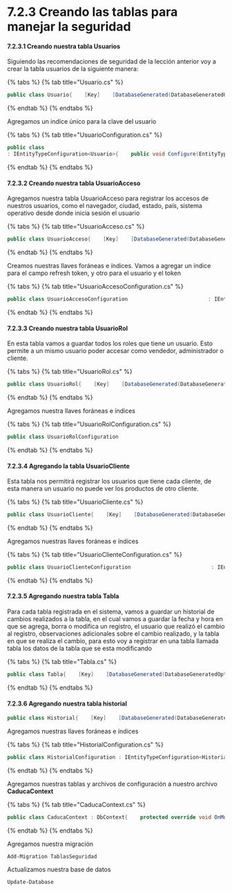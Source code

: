 # 7.2.3 Creando las tablas para manejar la seguridad

#### 7.2.3.1 Creando nuestra tabla Usuarios

Siguiendo las recomendaciones de seguridad de la lección anterior voy a crear la tabla usuarios de la siguiente manera:

{% tabs %}
{% tab title="Usuario.cs" %}
```csharp
public class Usuario{    [Key]    [DatabaseGenerated(DatabaseGeneratedOption.Identity)]    public int Id { get; set; }    [Required(ErrorMessage = "Required")]    [StringLength(15, ErrorMessage = "StringLength")]    [Column(TypeName = "VARCHAR(15)")]    public string Clave { get; set; }    [Required(ErrorMessage = "Required")]    [StringLength(255, ErrorMessage = "StringLength")]    [Column(TypeName = "VARCHAR(255)")]    public string Password { get; set; }    [Required(ErrorMessage = "Required")]    public bool Activo { get; set; }    [Required(ErrorMessage = "Required")]    public string Adicional1 { get; set; }    [Required(ErrorMessage = "Required")]    [StringLength(200, ErrorMessage = "StringLength")]    [Column(TypeName = "VARCHAR(200)")]    public string Nombre { get; set; }    [Required(ErrorMessage = "Required")]    [StringLength(80, ErrorMessage = "StringLength")]    [Column(TypeName = "VARCHAR(80)")]    public string Email { get; set; }}
```
{% endtab %}
{% endtabs %}

Agregamos un indice único para la clave del usuario

{% tabs %}
{% tab title="UsuarioConfiguration.cs" %}
```csharp
public class 
: IEntityTypeConfiguration<Usuario>{    public void Configure(EntityTypeBuilder<Usuario> builder)    {         builder.HasIndex(e => e.Clave)             .HasName("UI_UsuarioClave")             .IsUnique();    }}
```
{% endtab %}
{% endtabs %}

#### 7.2.3.**2** Creando nuestra tabla UsuarioAcceso

Agregamos nuestra tabla UsuarioAcceso para registrar los accesos de nuestros usuarios, como el navegador, ciudad, estado, país, sistema operativo desde donde inicia sesión el usuario

{% tabs %}
{% tab title="UsuarioAcceso.cs" %}
```csharp
public class UsuarioAcceso{    [Key]    [DatabaseGenerated(DatabaseGeneratedOption.Identity)]    public int Id { get; set; }    [Required(ErrorMessage = "Required")]    public int UsuarioId { get; set; }    [Required(ErrorMessage = "Required")]    public DateTime Fecha { get; set; }    [Column(TypeName = "VARCHAR(300)")]    [Required(ErrorMessage = "Required")]    public string Token { get; set; }    [Required(ErrorMessage = "Required")]    public bool Activo { get; set; }    [Required(ErrorMessage = "Required")]    [Column(TypeName = "VARCHAR(200)")]    public string SistemaOperativo { get; set; }    [Required(ErrorMessage = "Required")]    [Column(TypeName = "VARCHAR(200)")]    public string Navegador { get; set; }    [Required(ErrorMessage = "Required")]    [StringLength(300, ErrorMessage = "StringLength")]    [Column(TypeName = "VARCHAR(300)")]    public string Ciudad { get; set; }    [Required(ErrorMessage = "Required")]    [StringLength(300, ErrorMessage = "StringLength")]    [Column(TypeName = "VARCHAR(300)")]    public string Estado { get; set; }    [Required(ErrorMessage = "Required")]    [Column(TypeName = "VARCHAR(200)")]    public string RefreshToken { get; set; }    [Required(ErrorMessage = "Required")]    public DateTime FechaRefresh { get; set; }    [Required(ErrorMessage = "Required")]    public bool MantenerSesion { get; set; }    }
```
{% endtab %}
{% endtabs %}

Creamos nuestras llaves foráneas e índices. Vamos a agregar un índice para el campo refresh token, y otro para el usuario y el token

{% tabs %}
{% tab title="UsuarioAccesoConfiguration.cs" %}
```csharp
public class UsuarioAccesoConfiguration                          : IEntityTypeConfiguration<UsuarioAcceso>{    public void Configure(EntityTypeBuilder<UsuarioAcceso> builder)    {        builder.HasOne(typeof(Usuario))            .WithMany()            .OnDelete(DeleteBehavior.Restrict);                           builder.HasIndex(u => u.RefreshToken)            .HasName("UI_RefreshToken")            .IsUnique();        builder.HasIndex(u => new { u.UsuarioId, u.Token })            .HasName("UI_Token")            .IsUnique();    }}
```
{% endtab %}
{% endtabs %}

#### 7.2.3.3 Creando nuestra tabla UsuarioRol

En esta tabla vamos a guardar todos los roles que tiene un usuario. Esto permite a un mismo usuario poder accesar como vendedor, administrador o cliente.

{% tabs %}
{% tab title="UsuarioRol.cs" %}
```csharp
public class UsuarioRol{    [Key]    [DatabaseGenerated(DatabaseGeneratedOption.Identity)]    public int Id { get; set; }    [Required(ErrorMessage = "Required")]    public int UsuarioId { get; set; }    [Required(ErrorMessage = "Required")]    public int RolId { get; set; }}
```
{% endtab %}
{% endtabs %}

Agregamos nuestra llaves foráneas e índices

{% tabs %}
{% tab title="UsuarioRolConfiguration.cs" %}
```csharp
public class UsuarioRolConfiguration                                  : IEntityTypeConfiguration<UsuarioRol>{    public void Configure(EntityTypeBuilder<UsuarioRol> builder)    {        builder.HasIndex(u => new { u.UsuarioId, u.RolId })           .HasName("UI_UsuarioRol")           .IsUnique();        builder.HasOne(typeof(Usuario))               .WithMany()               .OnDelete(DeleteBehavior.Restrict);        builder.HasOne(typeof(Rol))               .WithMany()               .OnDelete(DeleteBehavior.Restrict);    }}
```
{% endtab %}
{% endtabs %}

#### 7.2.3.4 Agregando la tabla UsuarioCliente

Esta tabla nos permitirá registrar los usuarios que tiene cada cliente, de esta manera un usuario no puede ver los productos de otro cliente.

{% tabs %}
{% tab title="UsuarioCliente.cs" %}
```csharp
public class UsuarioCliente{    [Key]    [DatabaseGenerated(DatabaseGeneratedOption.Identity)]    public int Id { get; set; }    [Required(ErrorMessage = "Required")]    public int UsuarioId { get; set; }    [Required(ErrorMessage = "Required")]    public int ClienteId { get; set; }}
```
{% endtab %}
{% endtabs %}

Agregamos nuestras llaves foráneas e índices

{% tabs %}
{% tab title="UsuarioClienteConfiguration.cs" %}
```csharp
public class UsuarioClienteConfiguration                          : IEntityTypeConfiguration<UsuarioCliente>{    public void Configure(EntityTypeBuilder<UsuarioCliente> builder)    {        builder.HasIndex(u => new { u.UsuarioId, u.ClienteId })           .HasName("UI_UsuarioCliente")           .IsUnique();        builder.HasOne(typeof(Usuario))               .WithMany()               .OnDelete(DeleteBehavior.Restrict);        builder.HasOne(typeof(Cliente))               .WithMany()               .OnDelete(DeleteBehavior.Restrict);    }}
```
{% endtab %}
{% endtabs %}

#### 7.2.3.5 Agregando nuestra tabla Tabla

Para cada tabla registrada en el sistema, vamos a guardar un historial de cambios realizados a la tabla, en el cual vamos a guardar la fecha y hora en que se agrega, borra o modifica un registro, el usuario que realizó el cambio al registro, observaciones adicionales sobre el cambio realizado, y la tabla en que se realiza el cambio, para esto voy a registrar en una tabla llamada tabla los datos de la tabla que se esta modificando

{% tabs %}
{% tab title="Tabla.cs" %}
```csharp
public class Tabla{    [Key]    [DatabaseGenerated(DatabaseGeneratedOption.Identity)]    public int Id { get; set; }    [Required(ErrorMessage = "Required")]    [StringLength(40, ErrorMessage = "StringLength")]    [Column(TypeName = "VARCHAR(40)")]    public string Nombre { get; set; }    [Required(ErrorMessage = "Required")]    [StringLength(40, ErrorMessage = "StringLength")]    [Column(TypeName = "VARCHAR(200)")]    public string Descripción { get; set; }}
```
{% endtab %}
{% endtabs %}

#### 7.2.3.6 Agregando nuestra tabla historial

```csharp
public class Historial{    [Key]    [DatabaseGenerated(DatabaseGeneratedOption.Identity)]    public int Id { get; set; }    [Required(ErrorMessage = "Required")]    public int TablaId { get; set; }    [Required(ErrorMessage = "Required")]    public int OrigenId { get; set; }    [Required(ErrorMessage = "Required")]    public int Actividad { get; set; }    [Required(ErrorMessage = "Required")]    [ForeignKey("Usuario")]    public int? UsuarioId { get; set; }    [Required(ErrorMessage = "Required")]    public DateTime FechaHora { get; set; }    [StringLength(250, ErrorMessage = "StringLength")]    [Column(TypeName = "VARCHAR(250)")]    public string Observa { get; set; }}
```

Agregamos nuestras llaves foráneas e índices

{% tabs %}
{% tab title="HistorialConfiguration.cs" %}
```csharp
public class HistorialConfiguration : IEntityTypeConfiguration<Historial>{    public void Configure(EntityTypeBuilder<Historial> builder)    {        builder.HasIndex(h => h.TablaId)                .HasName("IX_HistorialTabla");        builder.HasIndex(e => e.UsuarioId)            .HasName("IX_ctrUsuario");        builder.HasIndex(e => new { e.Actividad, e.TablaId, e.FechaHora })            .HasName("IX_Actividad");        builder.HasIndex(e => new { e.TabladId, e.OrigenId, e.Actividad })            .HasName("IX_Historial");        builder.HasOne(typeof(Tabla))            .WithMany()            .OnDelete(DeleteBehavior.Restrict);        builder.HasOne(typeof(Usuario))            .WithMany()            .OnDelete(DeleteBehavior.Restrict);    }}
```
{% endtab %}
{% endtabs %}

Agregamos nuestras tablas y archivos de configuración a nuestro archivo **CaducaContext**

{% tabs %}
{% tab title="CaducaContext.cs" %}
```csharp
public class CaducaContext : DbContext{    protected override void OnModelCreating(ModelBuilder modelBuilder)    {        modelBuilder.ApplyConfiguration(new HistorialConfiguration());        modelBuilder.ApplyConfiguration(new UsuarioAccesoConfiguration());        modelBuilder.ApplyConfiguration(new UsuarioClienteConfiguration());        modelBuilder.ApplyConfiguration(new UsuarioConfiguration());        modelBuilder.ApplyConfiguration(new UsuarioRolConfiguration());                        public virtual DbSet<Historial> Historial { get; set; }        public virtual DbSet<Tabla> Tabla { get; set; }        public virtual DbSet<Usuario> Usuario { get; set; }        public virtual DbSet<UsuarioAcceso> UsuarioAcceso { get; set; }        public virtual DbSet<UsuarioCliente> UsuarioCliente { get; set; }        public virtual DbSet<UsuarioRol> UsuarioRol { get; set; }    } }
```
{% endtab %}
{% endtabs %}

Agregamos nuestra migración

```text
Add-Migration TablasSeguridad
```

Actualizamos nuestra base de datos

```text
Update-Database
```

